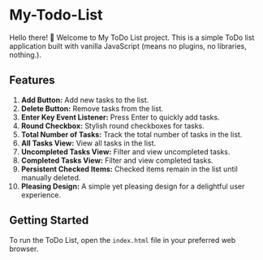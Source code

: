 # My-Todo-List

Hello there! 👋 Welcome to My ToDo List project. This is a simple ToDo list application built with vanilla JavaScript (means no plugins, no libraries, nothing.).

## Features

1. **Add Button:** Add new tasks to the list.
2. **Delete Button:** Remove tasks from the list.
3. **Enter Key Event Listener:** Press Enter to quickly add tasks.
4. **Round Checkbox:** Stylish round checkboxes for tasks.
5. **Total Number of Tasks:** Track the total number of tasks in the list.
6. **All Tasks View:** View all tasks in the list.
7. **Uncompleted Tasks View:** Filter and view uncompleted tasks.
8. **Completed Tasks View:** Filter and view completed tasks.
9. **Persistent Checked Items:** Checked items remain in the list until manually deleted.
10. **Pleasing Design:** A simple yet pleasing design for a delightful user experience.


## Getting Started

To run the ToDo List, open the `index.html` file in your preferred web browser.
